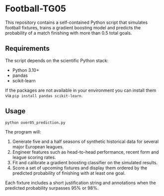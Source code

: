 # Football-TG05

This repository contains a self-contained Python script that simulates football
fixtures, trains a gradient boosting model and predicts the probability of a
match finishing with more than 0.5 total goals.

## Requirements

The script depends on the scientific Python stack:

- Python 3.10+
- pandas
- scikit-learn

If the packages are not available in your environment you can install them via
`pip install pandas scikit-learn`.

## Usage

```bash
python over05_prediction.py
```

The program will:

1. Generate five and a half seasons of synthetic historical data for several
   major European leagues.
2. Engineer features such as head-to-head performance, recent form and league
   scoring rates.
3. Fit and calibrate a gradient boosting classifier on the simulated results.
4. Score a set of upcoming fixtures and display them ordered by the predicted
   probability of finishing with at least one goal.

Each fixture includes a short justification string and annotations when the
predicted probability surpasses 95% or 98%.
